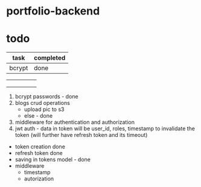 # portfolio-backend

# todo
task | completed
---- | ----
bcrypt | done

|   |   |   |   |   |
|---|---|---|---|---|
|   |   |   |   |   |
|   |   |   |   |   |
|   |   |   |   |   |


1. bcrypt passwords - done
3. blogs crud operations
    - upload pic to s3
    - else - done
4. middleware for authentication and authorization
2. jwt auth - data in token will be user_id, roles, timestamp to invalidate the token (will further have refresh token and its timeout)
 - token creation done 
 - refresh token done
 - saving in tokens model - done
 - middleware
    - timestamp
    - autorization